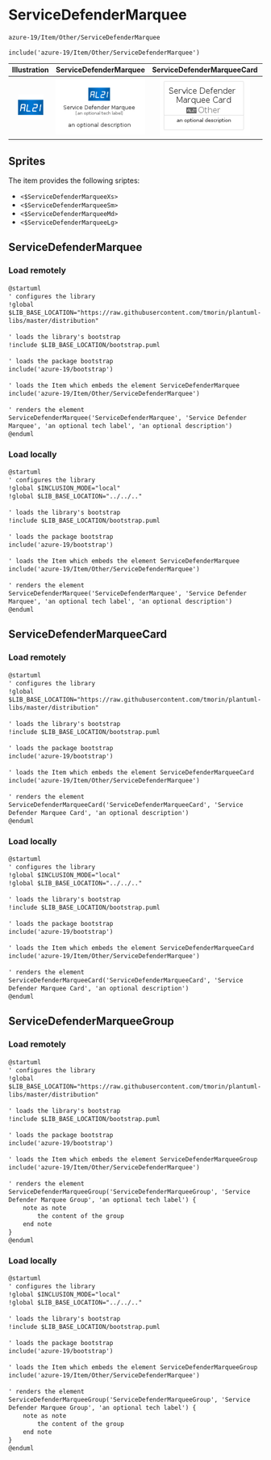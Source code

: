 # ServiceDefenderMarquee


```text
azure-19/Item/Other/ServiceDefenderMarquee
```

```text
include('azure-19/Item/Other/ServiceDefenderMarquee')
```



| Illustration | ServiceDefenderMarquee | ServiceDefenderMarqueeCard | ServiceDefenderMarqueeGroup |
| :---: | :---: | :---: | :---: |
| ![illustration for Illustration](../../../azure-19/Item/Other/ServiceDefenderMarquee.png) | ![illustration for ServiceDefenderMarquee](../../../azure-19/Item/Other/ServiceDefenderMarquee.Local.png) | ![illustration for ServiceDefenderMarqueeCard](../../../azure-19/Item/Other/ServiceDefenderMarqueeCard.Local.png) | ![illustration for ServiceDefenderMarqueeGroup](../../../azure-19/Item/Other/ServiceDefenderMarqueeGroup.Local.png) |



## Sprites
The item provides the following sriptes:

- `<$ServiceDefenderMarqueeXs>`
- `<$ServiceDefenderMarqueeSm>`
- `<$ServiceDefenderMarqueeMd>`
- `<$ServiceDefenderMarqueeLg>`





## ServiceDefenderMarquee

### Load remotely
```plantuml
@startuml
' configures the library
!global $LIB_BASE_LOCATION="https://raw.githubusercontent.com/tmorin/plantuml-libs/master/distribution"

' loads the library's bootstrap
!include $LIB_BASE_LOCATION/bootstrap.puml

' loads the package bootstrap
include('azure-19/bootstrap')

' loads the Item which embeds the element ServiceDefenderMarquee
include('azure-19/Item/Other/ServiceDefenderMarquee')

' renders the element
ServiceDefenderMarquee('ServiceDefenderMarquee', 'Service Defender Marquee', 'an optional tech label', 'an optional description')
@enduml
```

### Load locally
```plantuml
@startuml
' configures the library
!global $INCLUSION_MODE="local"
!global $LIB_BASE_LOCATION="../../.."

' loads the library's bootstrap
!include $LIB_BASE_LOCATION/bootstrap.puml

' loads the package bootstrap
include('azure-19/bootstrap')

' loads the Item which embeds the element ServiceDefenderMarquee
include('azure-19/Item/Other/ServiceDefenderMarquee')

' renders the element
ServiceDefenderMarquee('ServiceDefenderMarquee', 'Service Defender Marquee', 'an optional tech label', 'an optional description')
@enduml
```

## ServiceDefenderMarqueeCard

### Load remotely
```plantuml
@startuml
' configures the library
!global $LIB_BASE_LOCATION="https://raw.githubusercontent.com/tmorin/plantuml-libs/master/distribution"

' loads the library's bootstrap
!include $LIB_BASE_LOCATION/bootstrap.puml

' loads the package bootstrap
include('azure-19/bootstrap')

' loads the Item which embeds the element ServiceDefenderMarqueeCard
include('azure-19/Item/Other/ServiceDefenderMarquee')

' renders the element
ServiceDefenderMarqueeCard('ServiceDefenderMarqueeCard', 'Service Defender Marquee Card', 'an optional description')
@enduml
```

### Load locally
```plantuml
@startuml
' configures the library
!global $INCLUSION_MODE="local"
!global $LIB_BASE_LOCATION="../../.."

' loads the library's bootstrap
!include $LIB_BASE_LOCATION/bootstrap.puml

' loads the package bootstrap
include('azure-19/bootstrap')

' loads the Item which embeds the element ServiceDefenderMarqueeCard
include('azure-19/Item/Other/ServiceDefenderMarquee')

' renders the element
ServiceDefenderMarqueeCard('ServiceDefenderMarqueeCard', 'Service Defender Marquee Card', 'an optional description')
@enduml
```

## ServiceDefenderMarqueeGroup

### Load remotely
```plantuml
@startuml
' configures the library
!global $LIB_BASE_LOCATION="https://raw.githubusercontent.com/tmorin/plantuml-libs/master/distribution"

' loads the library's bootstrap
!include $LIB_BASE_LOCATION/bootstrap.puml

' loads the package bootstrap
include('azure-19/bootstrap')

' loads the Item which embeds the element ServiceDefenderMarqueeGroup
include('azure-19/Item/Other/ServiceDefenderMarquee')

' renders the element
ServiceDefenderMarqueeGroup('ServiceDefenderMarqueeGroup', 'Service Defender Marquee Group', 'an optional tech label') {
    note as note
        the content of the group
    end note
}
@enduml
```

### Load locally
```plantuml
@startuml
' configures the library
!global $INCLUSION_MODE="local"
!global $LIB_BASE_LOCATION="../../.."

' loads the library's bootstrap
!include $LIB_BASE_LOCATION/bootstrap.puml

' loads the package bootstrap
include('azure-19/bootstrap')

' loads the Item which embeds the element ServiceDefenderMarqueeGroup
include('azure-19/Item/Other/ServiceDefenderMarquee')

' renders the element
ServiceDefenderMarqueeGroup('ServiceDefenderMarqueeGroup', 'Service Defender Marquee Group', 'an optional tech label') {
    note as note
        the content of the group
    end note
}
@enduml
```

